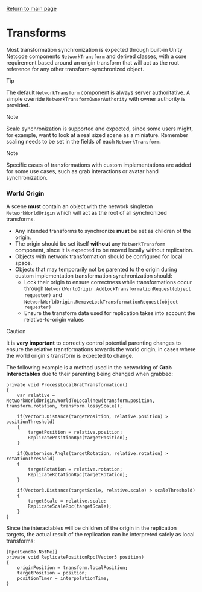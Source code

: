 [Return to main page](../)

# Transforms
Most transformation synchronization is expected through built-in Unity Netcode components `NetworkTransform` and derived classes, with a core requirement based around an origin transform that will act as the root reference for any other transform-synchronized object.

> [!TIP]
> The default `NetworkTransform` component is always server authoritative. A simple override `NetworkTransformOwnerAuthority` with owner authority is provided.

> [!NOTE]
> Scale synchronization is supported and expected, since some users might, for example, want to look at a real sized scene as a miniature.
> Remember scaling needs to be set in the fields of each `NetworkTransform`.

> [!NOTE]
> Specific cases of transformations with custom implementations are added for some use cases, such as grab interactions or avatar hand synchronization.

### World Origin
A scene **must** contain an object with the network singleton `NetworkWorldOrigin` which will act as the root of all synchronized transforms.
- Any intended transforms to synchronize **must** be set as children of the origin.
- The origin should be set itself **without** any `NetworkTransform` component, since it is expected to be moved locally without replication.
- Objects with network transformation should be configured for local space.
- Objects that may temporarily not be parented to the origin during custom implementation transformation synchronization should:
  - Lock their origin to ensure correctness while transformations occur through `NetworkWorldOrigin.AddLockTransformationRequest(object requester)` and `NetworkWorldOrigin.RemoveLockTransformationRequest(object requester)`
  - Ensure the transform data used for replication takes into account the relative-to-origin values

> [!CAUTION]
> It is **very important** to correctly control potential parenting changes to ensure the relative transformations towards the world origin, in cases where the world origin's transform is expected to change.

The following example is a method used in the networking of **Grab Interactables** due to their parenting being changed when grabbed:
```
private void ProcessLocalGrabTransformation() 
{
    var relative = NetworkWorldOrigin.WorldToLocal(new(transform.position, transform.rotation, transform.lossyScale));

    if(Vector3.Distance(targetPosition, relative.position) > positionThreshold)
    {
        targetPosition = relative.position;
        ReplicatePositionRpc(targetPosition);
    }

    if(Quaternion.Angle(targetRotation, relative.rotation) > rotationThreshold)
    {
        targetRotation = relative.rotation;
        ReplicateRotationRpc(targetRotation);
    }

    if(Vector3.Distance(targetScale, relative.scale) > scaleThreshold)
    {
        targetScale = relative.scale;
        ReplicateScaleRpc(targetScale);
    }
}
```
Since the interactables will be children of the origin in the replication targets, the actual result of the replication can be interpreted safely as local transforms:
```
[Rpc(SendTo.NotMe)]
private void ReplicatePositionRpc(Vector3 position) 
{
    originPosition = transform.localPosition;
    targetPosition = position;
    positionTimer = interpolationTime;
}
```
